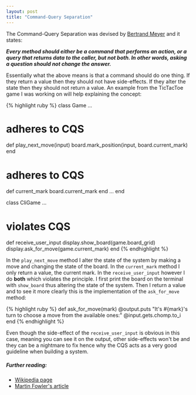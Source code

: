 ```yaml
---
layout: post
title: "Command-Query Separation"
---
```


The Command-Query Separation was devised by [Bertrand Meyer](https://en.wikipedia.org/wiki/Bertrand_Meyer) and it states:

***Every method should either be a command that performs an action, or a query that returns data to the caller, but not both. In other words, asking a question should not change the answer.***

Essentially what the above means is that a command should do one thing. If they return a value then they should not have side-effects. If they alter the state then they should not return a value. An example from the TicTacToe game I was working on will help explaining the concept:

{% highlight ruby %}
class Game
  ...
  # adheres to CQS
  def play_next_move(input)
    board.mark_position(input, board.current_mark)
  end
  
  # adheres to CQS
  def current_mark
    board.current_mark
  end
  ...
end

class CliGame
  ...
  # violates CQS
  def receive_user_input
    display.show_board(game.board_grid)
    display.ask_for_move(game.current_mark)
  end
{% endhighlight %}

In the `play_next_move` method I alter the state of the system by making a move and changing the state of the board. In the `current_mark` method I only return a value, the current mark. In the `receive_user_input` however I do **both** which violates the principle. I first print the board on the terminal with `show_board` thus altering the state of the system. Then I return a value and to see it more clearly this is the implementation of the `ask_for_move` method:

{% highlight ruby %}
def ask_for_move(mark)
  @output.puts "It's #{mark}'s turn to choose a move from the available ones:"
  @input.gets.chomp.to_i
end
{% endhighlight %}

Even though the side-effect of the `receive_user_input` is obvious in this case, meaning you can see it on the output, other side-effects won't be and they can be a nightmare to fix hence why the CQS acts as a very good guideline when building a system.

##### Further reading:
- [Wikipedia page](https://en.wikipedia.org/wiki/Command-query_separation)
- [Martin Fowler's article](http://martinfowler.com/bliki/CommandQuerySeparation.html)
